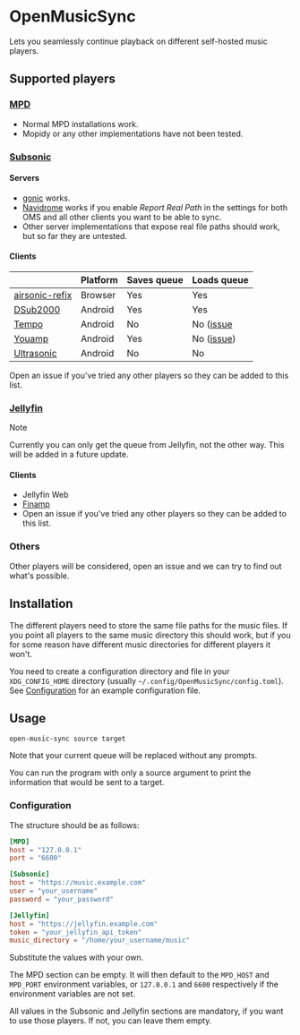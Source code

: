 # OpenMusicSync

Lets you seamlessly continue playback on different self-hosted music players.

## Supported players

### [MPD](https://www.musicpd.org/)

- Normal MPD installations work.
- Mopidy or any other implementations have not been tested.

### [Subsonic](https://www.subsonic.org/)

#### Servers

- [gonic](https://github.com/sentriz/gonic) works.
- [Navidrome](https://www.navidrome.org/) works if you enable *Report Real
Path* in the settings for both OMS and all other clients you want to be able
to sync.
- Other server implementations that expose real file paths should work, but so
far they are untested.

#### Clients

|                                                              | Platform | Saves queue | Loads queue                                                        |
|--------------------------------------------------------------|----------|-------------|--------------------------------------------------------------------|
| [airsonic-refix](https://github.com/tamland/airsonic-refix)  | Browser  | Yes         | Yes                                                                |
| [DSub2000](https://github.com/paroj/DSub2000)                | Android  | Yes         | Yes                                                                |
| [Tempo](https://github.com/CappielloAntonio/tempo)           | Android  | No          | No ([issue](https://github.com/CappielloAntonio/tempo/issues/336)  |
| [Youamp](https://github.com/siper/Youamp)                    | Android  | Yes         | No ([issue](https://github.com/siper/Youamp/issues/316))           |
| [Ultrasonic](https://gitlab.com/ultrasonic/ultrasonic)       | Android  | No          | No                                                                 |

 Open an issue if you've tried any other players so they can be added to this 
 list.

### [Jellyfin](https://jellyfin.org/)

> [!NOTE]  
> Currently you can only get the queue from Jellyfin, not the other way. This
> will be added in a future update.

#### Clients

- Jellyfin Web
- [Finamp](https://github.com/jmshrv/finamp)
- Open an issue if you've tried any other players so they can be added to this
  list.

### Others

Other players will be considered, open an issue and we can try to find out
what's possible.

## Installation

The different players need to store the same file paths for the music files.
If you point all players to the same music directory this should work, but if
you for some reason have different music directories for different players it
won't.

You need to create a configuration directory and file in your `XDG_CONFIG_HOME`
directory (usually `~/.config/OpenMusicSync/config.toml`). See
[Configuration](#-configuration) for an example configuration file.

## Usage

`open-music-sync source target`

Note that your current queue will be replaced without any prompts.

You can run the program with only a source argument to print the information
that would be sent to a target.

### Configuration

The structure should be as follows:
```toml
[MPD]
host = "127.0.0.1"
port = "6600"

[Subsonic]
host = "https://music.example.com"
user = "your_username"
password = "your_password"

[Jellyfin]
host = "https://jellyfin.example.com"
token = "your_jellyfin_api_token"
music_directory = "/home/your_username/music"
```

Substitute the values with your own.

The MPD section can be empty. It will then default to the `MPD_HOST` and
`MPD_PORT` environment variables, or `127.0.0.1` and `6600` respectively if the
environment variables are not set.

All values in the Subsonic and Jellyfin sections are mandatory, if you want to
use those players. If not, you can leave them empty.
